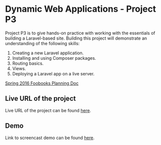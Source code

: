 # Dynamic Web Applications - Project P3

Project P3 is to give hands-on practice with working with the essentials of building a Laravel-based site. Building this project will demonstrate an understanding of the following skills: 
1. Creating a new Laravel application. 
2. Installing and using Composer packages. 
3. Routing basics. 
4. Views. 
5. Deploying a Laravel app on a live server. 
 
[Spring 2016 Foobooks Planning Doc](https://docs.google.com/document/d/1uARaeHBhrczxQJe5PF2r77NR1_-Jy3jXGKT5uUJSZT0/edit#heading=h.v9bf356ii2yd)

## Live URL of the project

Live URL of the project can be found [here](http://P3.chanchika.me/).

## Demo

Link to screencast demo can be found [here](TBD).
